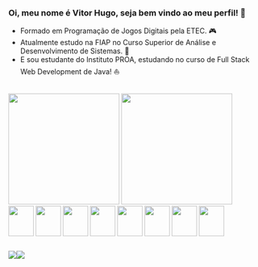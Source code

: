 ### Oi, meu nome é Vitor Hugo, seja bem vindo ao meu perfil! 👋

- Formado em Programação de Jogos Digitais pela ETEC. 🎮
- Atualmente estudo na FIAP no Curso Superior de Análise e Desenvolvimento de Sistemas. 👾
- E sou estudante do Instituto PROA, estudando no curso de Full Stack Web Development de Java! ⛵

##

<div>
  <a href="https://github.com/vitorvhsilva"></a>
  <img height="220em" src="https://github-readme-stats.vercel.app/api?username=vitorvhsilva&theme=tokyonight&show_icons=false">
  <img height="220em" src="https://github-readme-stats.vercel.app/api/top-langs/?username=vitorvhsilva&theme=tokyonight&langs_count=8"> 
</div>

<div style="display: inline_block;">
  <img align="center" height="60px" width="50px" src="https://cdn.jsdelivr.net/gh/devicons/devicon@latest/icons/html5/html5-plain.svg" />
  <img align="center" height="60px" width="50px" src="https://cdn.jsdelivr.net/gh/devicons/devicon@latest/icons/css3/css3-original.svg" />
  <img align="center" height="60px" width="50px" src="https://cdn.jsdelivr.net/gh/devicons/devicon@latest/icons/javascript/javascript-plain.svg" />
  <img align="center" height="60px" width="50px" src="https://cdn.jsdelivr.net/gh/devicons/devicon@latest/icons/react/react-original.svg" />
  <img align="center" height="60px" width="50px" src="https://cdn.jsdelivr.net/gh/devicons/devicon@latest/icons/java/java-original.svg" />
  <img align="center" height="60px" width="50px" src="https://cdn.jsdelivr.net/gh/devicons/devicon@latest/icons/python/python-original.svg" />
  <img align="center" height="60px" width="50px" src="https://cdn.jsdelivr.net/gh/devicons/devicon@latest/icons/csharp/csharp-plain.svg" />
  <img align="center" height="60px" width="50px" src="https://cdn.jsdelivr.net/gh/devicons/devicon@latest/icons/mysql/mysql-plain-wordmark.svg" />        
</div>

##

<div style="display: flex;">
  <a href="https://www.linkedin.com/in/vitor-hugo-da-silva-04b2382b4/" target="_blank"><img src="https://img.shields.io/badge/LinkedIn-0077B5?style=for-the-badge&logo=linkedin&logoColor=white"></a>
  <a href="mailto:vitorvhsilva@gmail.com" target="_blank"><img src="https://img.shields.io/badge/Gmail-D14836?style=for-the-badge&logo=gmail&logoColor=white"></a>
</div>
